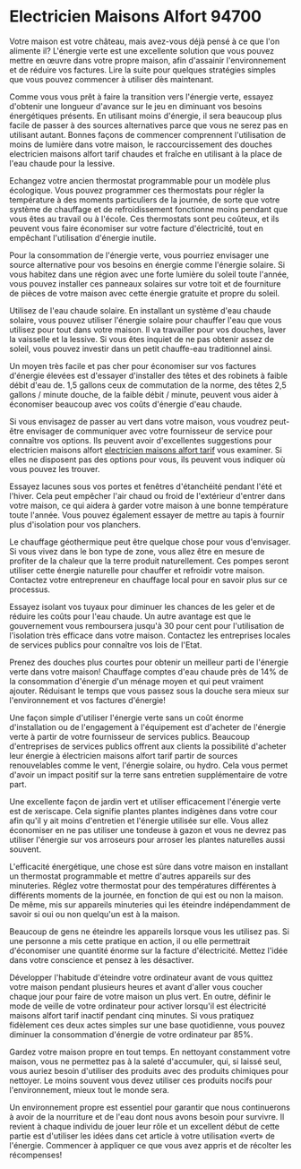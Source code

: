 # Electricien Maisons Alfort 94700

Votre maison est votre château, mais avez-vous déjà pensé à ce que l'on alimente il? L'énergie verte est une excellente solution que vous pouvez mettre en œuvre dans votre propre maison, afin d'assainir l'environnement et de réduire vos factures. Lire la suite pour quelques stratégies simples que vous pouvez commencer à utiliser dès maintenant.

Comme vous vous prêt à faire la transition vers l'énergie verte, essayez d'obtenir une longueur d'avance sur le jeu en diminuant vos besoins énergétiques présents. En utilisant moins d'énergie, il sera beaucoup plus facile de passer à des sources alternatives parce que vous ne serez pas en utilisant autant. Bonnes façons de commencer comprennent l'utilisation de moins de lumière dans votre maison, le raccourcissement des douches electricien maisons alfort tarif chaudes et fraîche en utilisant à la place de l'eau chaude pour la lessive.

Echangez votre ancien thermostat programmable pour un modèle plus écologique. Vous pouvez programmer ces thermostats pour régler la température à des moments particuliers de la journée, de sorte que votre système de chauffage et de refroidissement fonctionne moins pendant que vous êtes au travail ou à l'école. Ces thermostats sont peu coûteux, et ils peuvent vous faire économiser sur votre facture d'électricité, tout en empêchant l'utilisation d'énergie inutile.

Pour la consommation de l'énergie verte, vous pourriez envisager une source alternative pour vos besoins en énergie comme l'énergie solaire. Si vous habitez dans une région avec une forte lumière du soleil toute l'année, vous pouvez installer ces panneaux solaires sur votre toit et de fourniture de pièces de votre maison avec cette énergie gratuite et propre du soleil.

Utilisez de l'eau chaude solaire. En installant un système d'eau chaude solaire, vous pouvez utiliser l'énergie solaire pour chauffer l'eau que vous utilisez pour tout dans votre maison. Il va travailler pour vos douches, laver la vaisselle et la lessive. Si vous êtes inquiet de ne pas obtenir assez de soleil, vous pouvez investir dans un petit chauffe-eau traditionnel ainsi.

Un moyen très facile et pas cher pour économiser sur vos factures d'énergie élevées est d'essayer d'installer des têtes et des robinets à faible débit d'eau de. 1,5 gallons ceux de commutation de la norme, des têtes 2,5 gallons / minute douche, de la faible débit / minute, peuvent vous aider à économiser beaucoup avec vos coûts d'énergie d'eau chaude.

Si vous envisagez de passer au vert dans votre maison, vous voudrez peut-être envisager de communiquer avec votre fournisseur de service pour connaître vos options. Ils peuvent avoir d'excellentes suggestions pour electricien maisons alfort [electricien maisons alfort tarif](http://electricienmaisons-alfort.fr) vous examiner. Si elles ne disposent pas des options pour vous, ils peuvent vous indiquer où vous pouvez les trouver.

Essayez lacunes sous vos portes et fenêtres d'étanchéité pendant l'été et l'hiver. Cela peut empêcher l'air chaud ou froid de l'extérieur d'entrer dans votre maison, ce qui aidera à garder votre maison à une bonne température toute l'année. Vous pouvez également essayer de mettre au tapis à fournir plus d'isolation pour vos planchers.

Le chauffage géothermique peut être quelque chose pour vous d'envisager. Si vous vivez dans le bon type de zone, vous allez être en mesure de profiter de la chaleur que la terre produit naturellement. Ces pompes seront utiliser cette énergie naturelle pour chauffer et refroidir votre maison. Contactez votre entrepreneur en chauffage local pour en savoir plus sur ce processus.

Essayez isolant vos tuyaux pour diminuer les chances de les geler et de réduire les coûts pour l'eau chaude. Un autre avantage est que le gouvernement vous remboursera jusqu'à 30 pour cent pour l'utilisation de l'isolation très efficace dans votre maison. Contactez les entreprises locales de services publics pour connaître vos lois de l'Etat.

Prenez des douches plus courtes pour obtenir un meilleur parti de l'énergie verte dans votre maison! Chauffage comptes d'eau chaude près de 14% de la consommation d'énergie d'un ménage moyen et qui peut vraiment ajouter. Réduisant le temps que vous passez sous la douche sera mieux sur l'environnement et vos factures d'énergie!

Une façon simple d'utiliser l'énergie verte sans un coût énorme d'installation ou de l'engagement à l'équipement est d'acheter de l'énergie verte à partir de votre fournisseur de services publics. Beaucoup d'entreprises de services publics offrent aux clients la possibilité d'acheter leur énergie à électricien maisons alfort tarif partir de sources renouvelables comme le vent, l'énergie solaire, ou hydro. Cela vous permet d'avoir un impact positif sur la terre sans entretien supplémentaire de votre part.

Une excellente façon de jardin vert et utiliser efficacement l'énergie verte est de xeriscape. Cela signifie plantes plantes indigènes dans votre cour afin qu'il y ait moins d'entretien et l'énergie utilisée sur elle. Vous allez économiser en ne pas utiliser une tondeuse à gazon et vous ne devrez pas utiliser l'énergie sur vos arroseurs pour arroser les plantes naturelles aussi souvent.

L'efficacité énergétique, une chose est sûre dans votre maison en installant un thermostat programmable et mettre d'autres appareils sur des minuteries. Réglez votre thermostat pour des températures différentes à différents moments de la journée, en fonction de qui est ou non la maison. De même, mis sur appareils minuteries qui les éteindre indépendamment de savoir si oui ou non quelqu'un est à la maison.

Beaucoup de gens ne éteindre les appareils lorsque vous les utilisez pas. Si une personne a mis cette pratique en action, il ou elle permettrait d'économiser une quantité énorme sur la facture d'électricité. Mettez l'idée dans votre conscience et pensez à les désactiver.

Développer l'habitude d'éteindre votre ordinateur avant de vous quittez votre maison pendant plusieurs heures et avant d'aller vous coucher chaque jour pour faire de votre maison un plus vert. En outre, définir le mode de veille de votre ordinateur pour activer lorsqu'il est électricité maisons alfort tarif inactif pendant cinq minutes. Si vous pratiquez fidèlement ces deux actes simples sur une base quotidienne, vous pouvez diminuer la consommation d'énergie de votre ordinateur par 85%.

Gardez votre maison propre en tout temps. En nettoyant constamment votre maison, vous ne permettez pas à la saleté d'accumuler, qui, si laissé seul, vous auriez besoin d'utiliser des produits avec des produits chimiques pour nettoyer. Le moins souvent vous devez utiliser ces produits nocifs pour l'environnement, mieux tout le monde sera.

Un environnement propre est essentiel pour garantir que nous continuerons à avoir de la nourriture et de l'eau dont nous avons besoin pour survivre. Il revient à chaque individu de jouer leur rôle et un excellent début de cette partie est d'utiliser les idées dans cet article à votre utilisation «vert» de l'énergie. Commencer à appliquer ce que vous avez appris et de récolter les récompenses!


